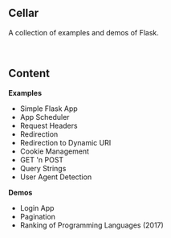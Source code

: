 ## Cellar

A collection of examples and demos of Flask.

<br>

## Content

**Examples**
- Simple Flask App
- App Scheduler
- Request Headers
- Redirection
- Redirection to Dynamic URI
- Cookie Management
- GET 'n POST
- Query Strings
- User Agent Detection

**Demos**
- Login App
- Pagination
- Ranking of Programming Languages (2017)
